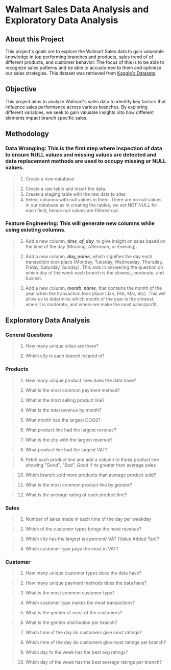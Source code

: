 # Walmart Sales Data Analysis and Exploratory Data Analysis
 
## About this Project
This project's goals are to explore the Walmart Sales data to gain valueable knowledge in top performing branches and products, sales trend of of different products, and customer behavior. The focus of this is to be able to recognize sales patterns and be able to accustomed to them and optimize our sales strategies. This dataset was retrieved from [Kaggle's Datasets](https://www.kaggle.com/c/walmart-recruiting-store-sales-forecasting).

## Objective
This project aims to analyze Walmart's sales data to identify key factors that influence sales performance across various branches. By exploring different variables, we seek to gain valuable insights into how different elements impact branch specific sales.

## Methodology
### Data Wrangling: This is the first step where inspection of data to ensure NULL values and missing values are detected and data replacement methods are used to occupy missing or NULL values.
> 1. Create a new database

> 2. Create a raw table and insert the data.
> 3. Create a staging table with the raw data to alter.
> 4. Select columns with null values in them. There are no null values in our database as in creating the tables, we set NOT NULL for each field, hence null values are filtered out.

### Feature Engineering: This will generate new columns while using existing columns.
> 1. Add a new column, **_time_of_day_**, to give insight on sales based on the time of the day (Morning, Afternoon, or Evening).
   
> 2. Add a new column, **_day_name_**, which signifies the day each transaction took place (Monday, Tuesday, Wednesday, Thursday, Friday, Saturday, Sunday). This aids in answering the question on which day of the week each branch is the slowest, moderate, and busiest.
   
> 3. Add a new column, **_month_name_**, that contains the month of the year when the transaction took place (Jan, Feb, Mar, etc). This will allow us to determine which month of the year is the slowest, when it is moderate, and where we make the most sales/profit.

## Exploratory Data Analysis
### General Questions
> 1. How many unique cities are there?

> 2. Which city is each branch located in?

### Products
> 1. How many unique product lines does the data have?

> 2. What is the most common payment method?
 
> 3. What is the most selling product line?
 
> 4. What is the total revenue by month?
 
> 5. What month had the largest COGS?

> 6. What product line had the largest revenue?
 
> 7. What is the city with the largest revenue?

> 8. What product line had the largest VAT?

> 9. Fetch each product line and add a column to those product line showing "Good", "Bad". Good if its greater than average sales

> 10. Which branch sold more products than average product sold?

> 11. What is the most common product line by gender?

> 12. What is the average rating of each product line?

### Sales
> 1. Number of sales made in each time of the day per weekday

> 2. Which of the customer types brings the most revenue?

> 3. Which city has the largest tax percent/ VAT (Value Added Tax)?

> 4. Which customer type pays the most in VAT?

### Customer
> 1. How many unique customer types does the data have?

> 2. How many unique payment methods does the data have?

> 3. What is the most common customer type?

> 4. Which customer type makes the most transactions?

> 5. What is the gender of most of the customers?

> 6. What is the gender distribution per branch?

> 7. Which time of the day do customers give most ratings?

> 8. Which time of the day do customers give most ratings per branch?

> 9. Which day fo the week has the best avg ratings?

> 10. Which day of the week has the best average ratings per branch?

